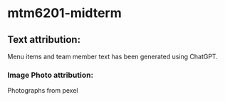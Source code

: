 # mtm6201-midterm
## Text attribution:
Menu items and team member text has been generated using ChatGPT.
### Image Photo attribution:
Photographs from pexel